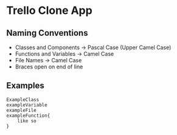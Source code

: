 # Trello Clone App

## Naming Conventions

-   Classes and Components -> Pascal Case (Upper Camel Case)
-   Functions and Variables -> Camel Case
-   File Names -> Camel Case
-   Braces open on end of line

## Examples
```
ExampleClass
exampleVariable
exampleFile
exampleFunction{
    like so
}
```
